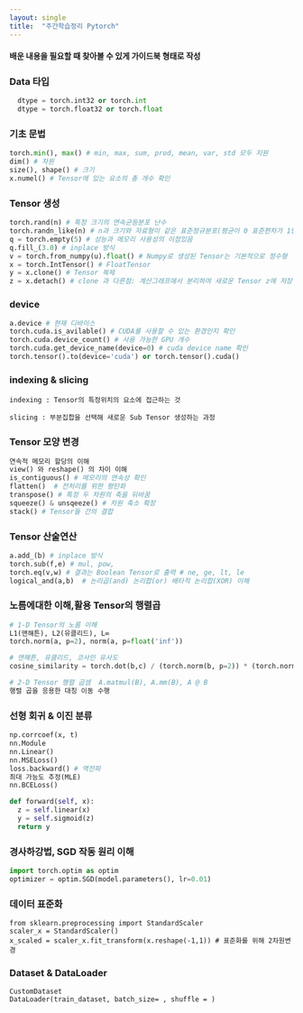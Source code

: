 ```yaml
---
layout: single
title:  "주간학습정리 Pytorch"
---
```

#### 배운 내용을 필요할 때 찾아볼 수 있게 가이드북 형태로 작성


### Data 타입   
```python
  dtype = torch.int32 or torch.int 
  dtype = torch.float32 or torch.float
```

### 기초 문법

```python
torch.min(), max() # min, max, sum, prod, mean, var, std 모두 지원
dim() # 차원
size(), shape() # 크기
x.numel() # Tensor에 있는 요소의 총 개수 확인
```

### Tensor 생성

```python
torch.rand(n) # 특정 크기의 연속균등분포 난수
torch.randn_like(n) # n과 크기와 자료형이 같은 표준정규분포(평균이 0 표준편차가 1인 곡선) 난수
q = torch.empty(5) # 성능과 메모리 사용성의 이점있음
q.fill_(3.0) # inplace 방식
v = torch.from_numpy(u).float() # Numpy로 생성된 Tensor는 기본적으로 정수형
x = torch.IntTensor() # FloatTensor
y = x.clone() # Tensor 복제
z = x.detach() # clone 과 다른점: 계산그래프에서 분리하여 새로운 Tensor z에 저장
```

### device

```python
a.device # 현재 디바이스
torch.cuda.is_avilable() # CUDA를 사용할 수 있는 환경인지 확인
torch.cuda.device_count() # 사용 가능한 GPU 개수
torch.cuda.get_device_name(device=0) # cuda device name 확인
torch.tensor().to(device='cuda') or torch.tensor().cuda()
```

### indexing & slicing
```
indexing : Tensor의 특정위치의 요소에 접근하는 것 

slicing : 부분집합을 선택해 새로운 Sub Tensor 생성하는 과정
```

### Tensor 모양 변경

```python
연속적 메모리 할당의 이해
view() 와 reshape() 의 차이 이해
is_contiguous() # 메모리의 연속성 확인
flatten()  # 전처리를 위한 평탄화
transpose() # 특정 두 차원의 축을 뒤바꿈
squeeze() & unsqeeze() # 차원 축소 확장
stack() # Tensor들 간의 결합
```

### Tensor 산술연산
```python
a.add_(b) # inplace 방식
torch.sub(f,e) # mul, pow,
torch.eq(v,w) # 결과는 Boolean Tensor로 출력 # ne, ge, lt, le
logical_and(a,b)  # 논리곱(and) 논리합(or) 배타적 논리합(XOR) 이해
```

### 노름에대한 이해,활용 Tensor의 행렬곱
```python
# 1-D Tensor의 노름 이해
L1(맨해튼), L2(유클리드), L∞
torch.norm(a, p=2), norm(a, p=float('inf'))

# 맨해튼, 유클리드, 코사인 유사도
cosine_similarity = torch.dot(b,c) / (torch.norm(b, p=2)) * (torch.norm(c, p=2))

# 2-D Tensor 행렬 곱셈  A.matmul(B), A.mm(B), A @ B
행렬 곱을 응용한 대칭 이동 수행
```

### 선형 회귀 & 이진 분류
```python
np.corrcoef(x, t)
nn.Module
nn.Linear()
nn.MSELoss()
loss.backward() # 역전파
최대 가능도 추정(MLE)
nn.BCELoss()

def forward(self, x):
  z = self.linear(x)
  y = self.sigmoid(z)
  return y
```

### 경사하강법, SGD 작동 원리 이해
```python
import torch.optim as optim
optimizer = optim.SGD(model.parameters(), lr=0.01)
```

### 데이터 표준화

```
from sklearn.preprocessing import StandardScaler
scaler_x = StandardScaler()
x_scaled = scaler_x.fit_transform(x.reshape(-1,1)) # 표준화를 위해 2차원변경
```

### Dataset & DataLoader 

```
CustomDataset
DataLoader(train_dataset, batch_size= , shuffle = )
```



